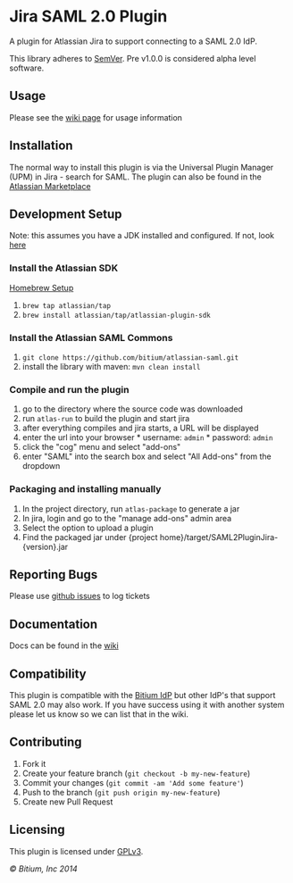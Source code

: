# Jira SAML 2.0 Plugin

A plugin for Atlassian Jira to support connecting to a SAML 2.0 IdP.

This library adheres to [SemVer](http://semver.org). Pre v1.0.0 is considered alpha level software.

## Usage
Please see the [wiki page](https://github.com/bitium/jira-saml-plugin/wiki/Installation-and-Usage-Instructions) for usage information

## Installation

The normal way to install this plugin is via the Universal Plugin Manager (UPM) in Jira - search for SAML. The plugin can also be found in the [Atlassian Marketplace](https://marketplace.atlassian.com/plugins/com.bitium.jira.SAML2PluginJira) 


## Development Setup

Note: this assumes you have a JDK installed and configured. If not, look [here](https://developer.atlassian.com/display/DOCS/Set+up+the+SDK+Prerequisites+for+Linux+or+Mac)

### Install the Atlassian SDK

  [Homebrew Setup](https://developer.atlassian.com/display/DOCS/Install+the+Atlassian+SDK+on+a+Linux+or+Mac+System)
  1. ```brew tap atlassian/tap```
  2. ```brew install atlassian/tap/atlassian-plugin-sdk```

### Install the Atlassian SAML Commons

  1. ```git clone https://github.com/bitium/atlassian-saml.git```
  2. install the library with maven: `mvn clean install`
  
### Compile and run the plugin

  1. go to the directory where the source code was downloaded
  2. run ```atlas-run``` to build the plugin and start jira
  3. after everything compiles and jira starts, a URL will be displayed
  4. enter the url into your browser
    * username: ```admin```
    * password: ```admin```
  5. click the "cog" menu and select "add-ons"
  6. enter "SAML" into the search box and select "All Add-ons" from the dropdown 

### Packaging and installing manually

  1. In the project directory, run ```atlas-package``` to generate a jar
  2. In jira, login and go to the "manage add-ons" admin area
  3. Select the option to upload a plugin
  4. Find the packaged jar under {project home}/target/SAML2PluginJira-{version}.jar

## Reporting Bugs
  Please use [github issues](https://github.com/bitium/jira-saml-plugin/issues) to log tickets

## Documentation
  Docs can be found in the [wiki](https://github.com/bitium/jira-saml-plugin/wiki)

## Compatibility
  This plugin is compatible with the [Bitium IdP](https://bitium.com) but other IdP's that support SAML 2.0 may also work. If you have success using it with another system please let us know so we can list that in the wiki.

## Contributing

  1. Fork it
  2. Create your feature branch (`git checkout -b my-new-feature`)
  3. Commit your changes (`git commit -am 'Add some feature'`)
  4. Push to the branch (`git push origin my-new-feature`)
  5. Create new Pull Request

## Licensing
  This plugin is licensed under [GPLv3](LICENSE).



_&copy; Bitium, Inc 2014_
